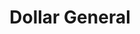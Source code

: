 ---
title: "Dollar General"
url: /morganton/dollar-general-frank-whisnant-road/
shop: variety store
---